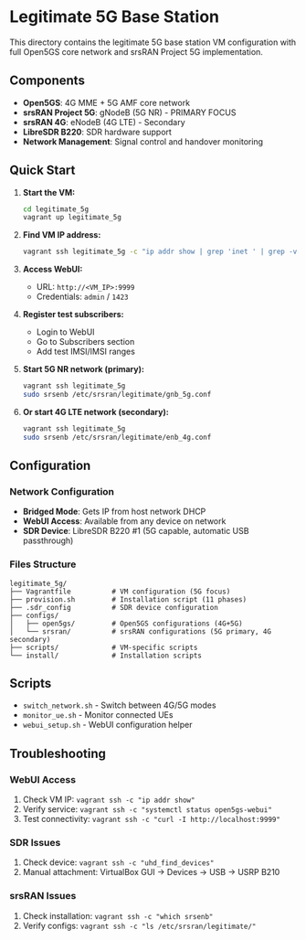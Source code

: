 # Legitimate 5G Base Station

This directory contains the legitimate 5G base station VM configuration with full Open5GS core network and srsRAN Project 5G implementation.

## Components

- **Open5GS**: 4G MME + 5G AMF core network
- **srsRAN Project 5G**: gNodeB (5G NR) - PRIMARY FOCUS
- **srsRAN 4G**: eNodeB (4G LTE) - Secondary
- **LibreSDR B220**: SDR hardware support
- **Network Management**: Signal control and handover monitoring


## Quick Start

1. **Start the VM:**
   ```bash
   cd legitimate_5g
   vagrant up legitimate_5g
   ```

2. **Find VM IP address:**
   ```bash
   vagrant ssh legitimate_5g -c "ip addr show | grep 'inet ' | grep -v '127.0.0.1'"
   ```

3. **Access WebUI:**
   - URL: `http://<VM_IP>:9999`
   - Credentials: `admin` / `1423`

4. **Register test subscribers:**
   - Login to WebUI
   - Go to Subscribers section
   - Add test IMSI/IMSI ranges

5. **Start 5G NR network (primary):**
   ```bash
   vagrant ssh legitimate_5g
   sudo srsenb /etc/srsran/legitimate/gnb_5g.conf
   ```

6. **Or start 4G LTE network (secondary):**
   ```bash
   vagrant ssh legitimate_5g
   sudo srsenb /etc/srsran/legitimate/enb_4g.conf
   ```

## Configuration

### Network Configuration

- **Bridged Mode**: Gets IP from host network DHCP
- **WebUI Access**: Available from any device on network
- **SDR Device**: LibreSDR B220 #1 (5G capable, automatic USB passthrough)

### Files Structure

```
legitimate_5g/
├── Vagrantfile          # VM configuration (5G focus)
├── provision.sh         # Installation script (11 phases)
├── .sdr_config          # SDR device configuration
├── configs/
│   ├── open5gs/         # Open5GS configurations (4G+5G)
│   └── srsran/          # srsRAN configurations (5G primary, 4G secondary)
├── scripts/             # VM-specific scripts
└── install/             # Installation scripts
```

## Scripts

- `switch_network.sh` - Switch between 4G/5G modes
- `monitor_ue.sh` - Monitor connected UEs
- `webui_setup.sh` - WebUI configuration helper

## Troubleshooting

### WebUI Access

1. Check VM IP: `vagrant ssh -c "ip addr show"`
2. Verify service: `vagrant ssh -c "systemctl status open5gs-webui"`
3. Test connectivity: `vagrant ssh -c "curl -I http://localhost:9999"`

### SDR Issues

1. Check device: `vagrant ssh -c "uhd_find_devices"`
2. Manual attachment: VirtualBox GUI → Devices → USB → USRP B210

### srsRAN Issues

1. Check installation: `vagrant ssh -c "which srsenb"`
2. Verify configs: `vagrant ssh -c "ls /etc/srsran/legitimate/"`
